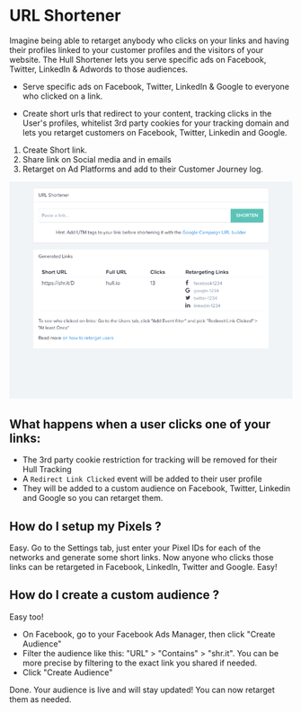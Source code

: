 # URL Shortener

Imagine being able to retarget anybody who clicks on your links and having their profiles linked to your customer profiles and the visitors of your website.
The Hull Shortener lets you serve specific ads on Facebook, Twitter, LinkedIn & Adwords to those audiences. 

- Serve specific ads on Facebook, Twitter, LinkedIn & Google to everyone who clicked on a link.

- Create short urls that redirect to your content, tracking clicks in the User's profiles, whitelist 3rd party cookies for your tracking domain and lets you retarget customers on Facebook, Twitter, Linkedin and Google.

1. Create Short link.
2. Share link on Social media and in emails
3. Retarget on Ad Platforms and add to their Customer Journey log.

![Retargeting Screen](./screen.png)

## What happens when a user clicks one of your links:

- The 3rd party cookie restriction for tracking will be removed for their Hull Tracking
- A `Redirect Link Clicked` event will be added to their user profile
- They will be added to a custom audience on Facebook, Twitter, Linkedin and Google so you can retarget them.

## How do I setup my Pixels ?

Easy. Go to the Settings tab, just enter your Pixel IDs for each of the networks and generate some short links. Now anyone who clicks those links can be retargeted in Facebook, LinkedIn, Twitter and Google. Easy!

## How do I create a custom audience ?

Easy too!

- On Facebook, go to your Facebook Ads Manager, then click "Create Audience"
- Filter the audience like this: "URL" > "Contains" > "shr.it". You can be more precise by filtering to the exact link you shared if needed.
- Click "Create Audience"

Done. Your audience is live and will stay updated!
You can now retarget them as needed.
